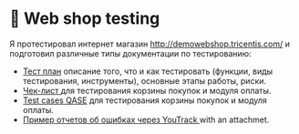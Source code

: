 # 🛒 Web shop testing 

Я протестировал интернет магазин http://demowebshop.tricentis.com/ и подготовил различные типы документации по тестированию: 

 <ul>
<li>  <a href="https://docs.google.com/spreadsheets/d/1tilXjY4rOlbHShFhkh804JovRoTAFrqyt443TXZSF5U/edit?usp=sharing">Тест план</a> описание того, что и как тестировать (функции, виды тестирования, инструменты), основные этапы работы, риски. </li> 
<li>  <a href="https://docs.google.com/spreadsheets/d/1x4ay7CsrF_ryvO-aZwPc64OfZJ-xBYDhcWYM-bvz35U/edit?usp=sharing"> Чек-лист </a> 
для тестирования корзины покупок и модуля оплаты. </li>
<li> <a href="https://drive.google.com/file/d/1ZfysTRzT6lk7_gdpmMTCv4a1nnemnF-y/view?usp=sharing">Test cases QASE</a> 
для тестирования корзины покупок и модуля оплаты.  </li>
<li>  <a href="https://drive.google.com/drive/folders/1W-_lAFxMg0DHo3bjQA0DO6LeljkA75sD?usp=sharing">Пример отчетов об ошибках через YouTrack </a> with an attachmet. </li>
</ul> 

